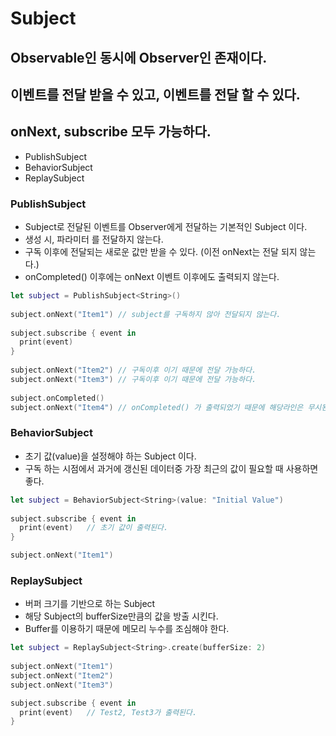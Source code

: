# Subject

## Observable인 동시에 Observer인 존재이다.
## 이벤트를 전달 받을 수 있고, 이벤트를 전달 할 수 있다. 
## onNext, subscribe 모두 가능하다. 

- PublishSubject
- BehaviorSubject
- ReplaySubject

### PublishSubject

- Subject로 전달된 이벤트를 Observer에게 전달하는 기본적인 Subject 이다.
- 생성 시, 파라미터 를 전달하지 않는다. 
- 구독 이후에 전달되는 새로운 값만 받을 수 있다. (이전 onNext는 전달 되지 않는다.) 
- onCompleted() 이후에는 onNext 이벤트 이후에도 출력되지 않는다. 

```swift
let subject = PublishSubject<String>()
  
subject.onNext("Item1") // subject를 구독하지 않아 전달되지 않는다.  
  
subject.subscribe { event in
  print(event)  
}  
  
subject.onNext("Item2") // 구독이후 이기 때문에 전달 가능하다.
subject.onNext("Item3") // 구독이후 이기 때문에 전달 가능하다.
  
subject.onCompleted() 
subject.onNext("Item4") // onCompleted() 가 출력되었기 때문에 해당라인은 무시된다.  
```

### BehaviorSubject 

- 초기 값(value)을 설정해야 하는 Subject 이다.
- 구독 하는 시점에서 과거에 갱신된 데이터중 가장 최근의 값이 필요할 때 사용하면 좋다.

```swift
let subject = BehaviorSubject<String>(value: "Initial Value")
  
subject.subscribe { event in
  print(event)   // 초기 값이 출력된다.   
}  

subject.onNext("Item1") 
```

### ReplaySubject 

- 버퍼 크기를 기반으로 하는 Subject 
- 해당 Subject의 bufferSize만큼의 값을 방출 시킨다.
- Buffer를 이용하기 때문에 메모리 누수를 조심해야 한다. 

```swift
let subject = ReplaySubject<String>.create(bufferSize: 2)
  
subject.onNext("Item1") 
subject.onNext("Item2") 
subject.onNext("Item3") 

subject.subscribe { event in
  print(event)   // Test2, Test3가 출력된다.  
}  
```
